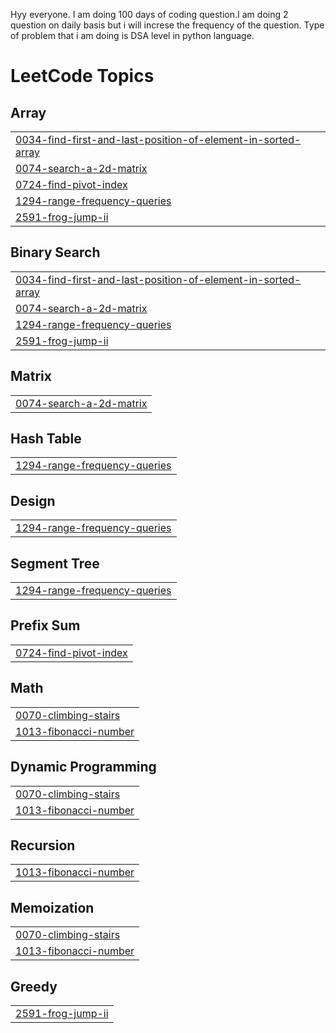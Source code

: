 Hyy everyone.
I am doing 100 days of coding question.I am doing 2 question on daily basis but i will increse the frequency of the question.
Type of problem that i am doing is DSA level in python language.

<!---LeetCode Topics Start-->
# LeetCode Topics
## Array
|  |
| ------- |
| [0034-find-first-and-last-position-of-element-in-sorted-array](https://github.com/Adarsh-code169/100DaysCodingChallenge/tree/master/0034-find-first-and-last-position-of-element-in-sorted-array) |
| [0074-search-a-2d-matrix](https://github.com/Adarsh-code169/100DaysCodingChallenge/tree/master/0074-search-a-2d-matrix) |
| [0724-find-pivot-index](https://github.com/Adarsh-code169/100DaysCodingChallenge/tree/master/0724-find-pivot-index) |
| [1294-range-frequency-queries](https://github.com/Adarsh-code169/100DaysCodingChallenge/tree/master/1294-range-frequency-queries) |
| [2591-frog-jump-ii](https://github.com/Adarsh-code169/100DaysCodingChallenge/tree/master/2591-frog-jump-ii) |
## Binary Search
|  |
| ------- |
| [0034-find-first-and-last-position-of-element-in-sorted-array](https://github.com/Adarsh-code169/100DaysCodingChallenge/tree/master/0034-find-first-and-last-position-of-element-in-sorted-array) |
| [0074-search-a-2d-matrix](https://github.com/Adarsh-code169/100DaysCodingChallenge/tree/master/0074-search-a-2d-matrix) |
| [1294-range-frequency-queries](https://github.com/Adarsh-code169/100DaysCodingChallenge/tree/master/1294-range-frequency-queries) |
| [2591-frog-jump-ii](https://github.com/Adarsh-code169/100DaysCodingChallenge/tree/master/2591-frog-jump-ii) |
## Matrix
|  |
| ------- |
| [0074-search-a-2d-matrix](https://github.com/Adarsh-code169/100DaysCodingChallenge/tree/master/0074-search-a-2d-matrix) |
## Hash Table
|  |
| ------- |
| [1294-range-frequency-queries](https://github.com/Adarsh-code169/100DaysCodingChallenge/tree/master/1294-range-frequency-queries) |
## Design
|  |
| ------- |
| [1294-range-frequency-queries](https://github.com/Adarsh-code169/100DaysCodingChallenge/tree/master/1294-range-frequency-queries) |
## Segment Tree
|  |
| ------- |
| [1294-range-frequency-queries](https://github.com/Adarsh-code169/100DaysCodingChallenge/tree/master/1294-range-frequency-queries) |
## Prefix Sum
|  |
| ------- |
| [0724-find-pivot-index](https://github.com/Adarsh-code169/100DaysCodingChallenge/tree/master/0724-find-pivot-index) |
## Math
|  |
| ------- |
| [0070-climbing-stairs](https://github.com/Adarsh-code169/100DaysCodingChallenge/tree/master/0070-climbing-stairs) |
| [1013-fibonacci-number](https://github.com/Adarsh-code169/100DaysCodingChallenge/tree/master/1013-fibonacci-number) |
## Dynamic Programming
|  |
| ------- |
| [0070-climbing-stairs](https://github.com/Adarsh-code169/100DaysCodingChallenge/tree/master/0070-climbing-stairs) |
| [1013-fibonacci-number](https://github.com/Adarsh-code169/100DaysCodingChallenge/tree/master/1013-fibonacci-number) |
## Recursion
|  |
| ------- |
| [1013-fibonacci-number](https://github.com/Adarsh-code169/100DaysCodingChallenge/tree/master/1013-fibonacci-number) |
## Memoization
|  |
| ------- |
| [0070-climbing-stairs](https://github.com/Adarsh-code169/100DaysCodingChallenge/tree/master/0070-climbing-stairs) |
| [1013-fibonacci-number](https://github.com/Adarsh-code169/100DaysCodingChallenge/tree/master/1013-fibonacci-number) |
## Greedy
|  |
| ------- |
| [2591-frog-jump-ii](https://github.com/Adarsh-code169/100DaysCodingChallenge/tree/master/2591-frog-jump-ii) |
<!---LeetCode Topics End-->